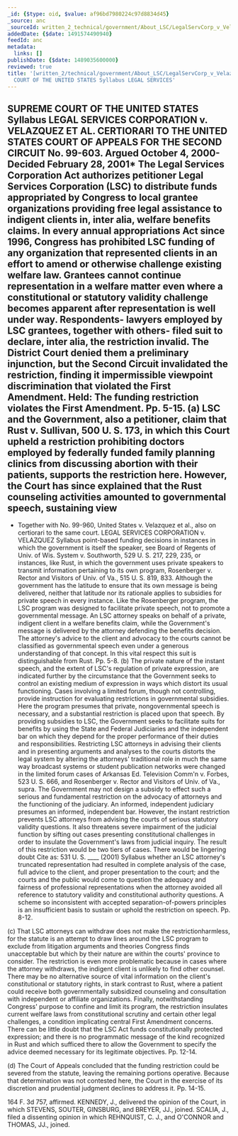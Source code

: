 ```yaml
---
_id: {$type: oid, $value: af96bd7980224c97d8834d45}
_source: anc
_sourceId: written_2_technical/government/About_LSC/LegalServCorp_v_VelazquezSyllabus.txt
addedDate: {$date: 1491574490940}
feedId: anc
metadata:
  links: []
publishDate: {$date: 1489035600000}
reviewed: true
title: '[written_2/technical/government/About_LSC/LegalServCorp_v_VelazquezSyllabus.txt]  SUPREME
  COURT OF THE UNITED STATES Syllabus LEGAL SERVICES'
---
```

SUPREME COURT OF THE UNITED STATES
Syllabus
LEGAL SERVICES CORPORATION v. VELAZQUEZ ET AL.
CERTIORARI TO THE UNITED STATES COURT OF APPEALS FOR THE SECOND
CIRCUIT
No. 99-603. Argued October 4, 2000- Decided February 28,
2001*
The Legal Services Corporation Act authorizes petitioner Legal
Services Corporation (LSC) to distribute funds appropriated by
Congress to local grantee organizations providing free legal
assistance to indigent clients in, inter alia, welfare benefits
claims. In every annual appropriations Act since 1996, Congress has
prohibited LSC funding of any organization that represented clients
in an effort to amend or otherwise challenge existing welfare law.
Grantees cannot continue representation in a welfare matter even
where a constitutional or statutory validity challenge becomes
apparent after representation is well under way. Respondents-
lawyers employed by LSC grantees, together with others- filed suit
to declare, inter alia, the restriction invalid. The District Court
denied them a preliminary injunction, but the Second Circuit
invalidated the restriction, finding it impermissible viewpoint
discrimination that violated the First Amendment.
Held: The funding restriction violates the First Amendment. Pp.
5-15.
(a) LSC and the Government, also a petitioner, claim that Rust
v. Sullivan, 500 <ignore  id='undefined'>U. S. 173</ignore>, in which this Court upheld a
restriction prohibiting doctors employed by federally funded family
planning clinics from discussing abortion with their patients,
supports the restriction here. However, the Court has since
explained that the Rust counseling activities amounted to
governmental speech, sustaining view
------
* Together with No. 99-960, United States v. Velazquez et al.,
also on certiorari to the same court.
LEGAL SERVICES CORPORATION v. VELAZQUEZ
Syllabus
point-based funding decisions in instances in which the
government is itself the speaker, see Board of Regents of Univ. of
Wis. System v. Southworth, 529 <ignore  id='undefined'>U. S. </ignore>217, 229, 235, or instances,
like Rust, in which the government uses private speakers to
transmit information pertaining to its own program, Rosenberger v.
Rector and Visitors of <ignore  id='undefined'>Univ. of Va.</ignore>, 515 <ignore  id='undefined'>U. S. </ignore>819, 833. Although
the government has the latitude to ensure that its own message is
being delivered, neither that latitude nor its rationale applies to
subsidies for private speech in every instance. Like the
Rosenberger program, the LSC program was designed to facilitate
private speech, not to promote a governmental message. An LSC
attorney speaks on behalf of a private, indigent client in a
welfare benefits claim, while the Government&#x27;s message is delivered
by the attorney defending the benefits decision. The attorney&#x27;s
advice to the client and advocacy to the courts cannot be
classified as governmental speech even under a generous
understanding of that concept. In this vital respect this suit is
distinguishable from Rust. Pp. 5-8.
(b) The private nature of the instant speech, and the extent of
LSC&#x27;s regulation of private expression, are indicated further by
the circumstance that the Government seeks to control an existing
medium of expression in ways which distort its usual functioning.
Cases involving a limited forum, though not controlling, provide
instruction for evaluating restrictions in governmental subsidies.
Here the program presumes that private, nongovernmental speech is
necessary, and a substantial restriction is placed upon that
speech. By providing subsidies to LSC, the Government seeks to
facilitate suits for benefits by using the State and Federal
Judiciaries and the independent bar on which they depend for the
proper performance of their duties and responsibilities.
Restricting LSC attorneys in advising their clients and in
presenting arguments and analyses to the courts distorts the legal
system by altering the attorneys&#x27; traditional role in much the same
way broadcast systems or student publication networks were changed
in the limited forum cases of <ignore  id='undefined'>Arkansas</ignore> Ed. Television Comm&#x27;n v.
Forbes, 523 <ignore  id='undefined'>U. S.</ignore> 666, and Rosenberger v. Rector and Visitors of
Univ. of Va., supra. The Government may not design a subsidy to
effect such a serious and fundamental restriction on the advocacy
of attorneys and the functioning of the judiciary. An informed,
independent judiciary presumes an informed, independent bar.
However, the instant restriction prevents LSC attorneys from
advising the courts of serious statutory validity questions. It
also threatens severe impairment of the judicial function by
sifting out cases presenting constitutional challenges in order to
insulate the Government&#x27;s laws from judicial inquiry. The result of
this restriction would be two tiers of cases. There would be
lingering doubt
Cite as: 531<ignore  id='undefined'> U. S. </ignore>____ (2001)
Syllabus
whether an LSC attorney&#x27;s truncated representation had resulted
in complete analysis of the case, full advice to the client, and
proper presentation to the court; and the courts and the public
would come to question the adequacy and fairness of professional
representations when the attorney avoided all reference to
statutory validity and constitutional authority questions. A scheme
so inconsistent with accepted separation-of-powers principles is an
insufficient basis to sustain or uphold the restriction on speech.
Pp. 8-12.


(c)
That LSC attorneys can withdraw does not make the
restrictionharmless, for the statute is an attempt to draw lines
around the LSC program to exclude from litigation arguments and
theories Congress finds unacceptable but which by their nature are
within the courts&#x27; province to consider. The restriction is even
more problematic because in cases where the attorney withdraws, the
indigent client is unlikely to find other counsel. There may be no
alternative source of vital information on the client&#x27;s
constitutional or statutory rights, in stark contrast to Rust,
where a patient could receive both governmentally subsidized
counseling and consultation with independent or affiliate
organizations. Finally, notwithstanding Congress&#x27; purpose to
confine and limit its program, the restriction insulates current
welfare laws from constitutional scrutiny and certain other legal
challenges, a condition implicating central First Amendment
concerns. There can be little doubt that the LSC Act funds
constitutionally protected expression; and there is no programmatic
message of the kind recognized in Rust and which sufficed there to
allow the Government to specify the advice deemed necessary for its
legitimate objectives. Pp. 12-14.


(d)
The Court of Appeals concluded that the funding
restriction could be severed from the statute, leaving the
remaining portions operative. Because that determination was not
contested here, the Court in the exercise of its discretion and
prudential judgment declines to address it. Pp. 14-15.


164 F. 3d 757, affirmed.
KENNEDY, J., delivered the opinion of the Court, in which
STEVENS, SOUTER, GINSBURG, and BREYER, JJ., joined. SCALIA, J.,
filed a dissenting opinion in which REHNQUIST, C. J., and O&#x27;CONNOR
and THOMAS, JJ., joined.